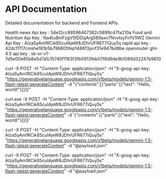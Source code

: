# API Documentation

Detailed documentation for backend and frontend APIs.


Health news Api key : 54e12cc88596467382c5899c47fa210a
Food and Nutrition Api Key : Na4tu8mFzgV5fDDqArg589axn7NvvtsyFn1V1lWZ
Gemini Api Key : AIzaSyAm1RCik85culAjeW8JDhrUFR677iQuy5s
rapid api key : 42dc11117cmshe181b5b796805fep1486f3jsnf31e947bd8be
openrouter glm 4.5 api key : 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



curl -X POST -H "Content-Type: application/json" -H "X-goog-api-key: AIzaSyAm1RCik85culAjeW8JDhrUFR677iQuy5s" "https://generativelanguage.googleapis.com/v1beta/models/gemini-1.5-flash-latest:generateContent" -d "{\"contents\":[{\"parts\":[{\"text\": \"Hello, world!\"}]}]}"


curl.exe -X POST -H "Content-Type: application/json" -H "X-goog-api-key: AIzaSyAm1RCik85culAjeW8JDhrUFR677iQuy5s" "https://generativelanguage.googleapis.com/v1beta/models/gemini-1.5-flash-latest:generateContent" -d '{"contents":[{"parts":[{"text": "Hello, world!"}]}]}'


curl -X POST -H "Content-Type: application/json" -H "X-goog-api-key: AIzaSyAm1RCik85culAjeW8JDhrUFR677iQuy5s" "https://generativelanguage.googleapis.com/v1beta/models/gemini-1.5-flash-latest:generateContent" -d "@payload.json"

curl -X POST -H "Content-Type: application/json" -H "X-goog-api-key: AIzaSyAm1RCik85culAjeW8JDhrUFR677iQuy5s" "https://generativelanguage.googleapis.com/v1beta/models/gemini-1.5-flash-latest:generateContent" -d "@payload.json"